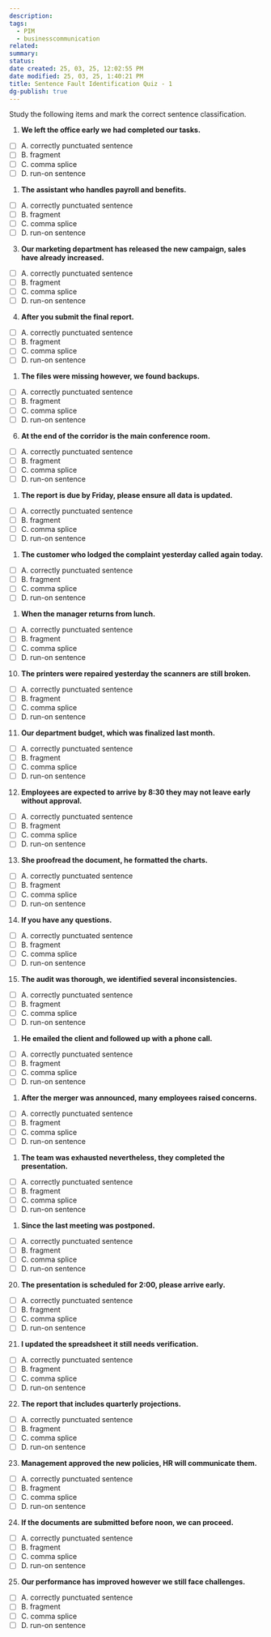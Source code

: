 ```yaml
---
description: 
tags:
  - PIM
  - businesscommunication
related: 
summary: 
status: 
date created: 25, 03, 25, 12:02:55 PM
date modified: 25, 03, 25, 1:40:21 PM
title: Sentence Fault Identification Quiz - 1
dg-publish: true
---
```



Study the following items and mark the correct sentence classification.

1. **We left the office early we had completed our tasks.**
- [ ] A. correctly punctuated sentence
- [ ] B. fragment
- [ ] C. comma splice
- [ ] D. run-on sentence

1. **The assistant who handles payroll and benefits.**
- [ ] A. correctly punctuated sentence
- [ ] B. fragment
- [ ] C. comma splice
- [ ] D. run-on sentence

3. **Our marketing department has released the new campaign, sales have already increased.**
- [ ] A. correctly punctuated sentence
- [ ] B. fragment
- [ ] C. comma splice
- [ ] D. run-on sentence

4. **After you submit the final report.**
- [ ] A. correctly punctuated sentence
- [ ] B. fragment
- [ ] C. comma splice
- [ ] D. run-on sentence

1. **The files were missing however, we found backups.**
- [ ] A. correctly punctuated sentence
- [ ] B. fragment
- [ ] C. comma splice
- [ ] D. run-on sentence

6. **At the end of the corridor is the main conference room.**
- [ ] A. correctly punctuated sentence
- [ ] B. fragment
- [ ] C. comma splice
- [ ] D. run-on sentence

1. **The report is due by Friday, please ensure all data is updated.**
- [ ] A. correctly punctuated sentence
- [ ] B. fragment
- [ ] C. comma splice
- [ ] D. run-on sentence

1. **The customer who lodged the complaint yesterday called again today.**
- [ ] A. correctly punctuated sentence
- [ ] B. fragment
- [ ] C. comma splice
- [ ] D. run-on sentence

1. **When the manager returns from lunch.**
- [ ] A. correctly punctuated sentence
- [ ] B. fragment
- [ ] C. comma splice
- [ ] D. run-on sentence

10. **The printers were repaired yesterday the scanners are still broken.**
- [ ] A. correctly punctuated sentence
- [ ] B. fragment
- [ ] C. comma splice
- [ ] D. run-on sentence

11. **Our department budget, which was finalized last month.**
- [ ] A. correctly punctuated sentence
- [ ] B. fragment
- [ ] C. comma splice
- [ ] D. run-on sentence

12. **Employees are expected to arrive by 8:30 they may not leave early without approval.**
- [ ] A. correctly punctuated sentence
- [ ] B. fragment
- [ ] C. comma splice
- [ ] D. run-on sentence

13. **She proofread the document, he formatted the charts.**
- [ ] A. correctly punctuated sentence
- [ ] B. fragment
- [ ] C. comma splice
- [ ] D. run-on sentence

14. **If you have any questions.**
- [ ] A. correctly punctuated sentence
- [ ] B. fragment
- [ ] C. comma splice
- [ ] D. run-on sentence

15. **The audit was thorough, we identified several inconsistencies.**
- [ ] A. correctly punctuated sentence
- [ ] B. fragment
- [ ] C. comma splice
- [ ] D. run-on sentence

1. **He emailed the client and followed up with a phone call.**
- [ ] A. correctly punctuated sentence
- [ ] B. fragment
- [ ] C. comma splice
- [ ] D. run-on sentence

1. **After the merger was announced, many employees raised concerns.**
- [ ] A. correctly punctuated sentence
- [ ] B. fragment
- [ ] C. comma splice
- [ ] D. run-on sentence

1. **The team was exhausted nevertheless, they completed the presentation.**
- [ ] A. correctly punctuated sentence
- [ ] B. fragment
- [ ] C. comma splice
- [ ] D. run-on sentence

1. **Since the last meeting was postponed.**
- [ ] A. correctly punctuated sentence
- [ ] B. fragment
- [ ] C. comma splice
- [ ] D. run-on sentence

20. **The presentation is scheduled for 2:00, please arrive early.**
- [ ] A. correctly punctuated sentence
- [ ] B. fragment
- [ ] C. comma splice
- [ ] D. run-on sentence

21. **I updated the spreadsheet it still needs verification.**
- [ ] A. correctly punctuated sentence
- [ ] B. fragment
- [ ] C. comma splice
- [ ] D. run-on sentence

22. **The report that includes quarterly projections.**
- [ ] A. correctly punctuated sentence
- [ ] B. fragment
- [ ] C. comma splice
- [ ] D. run-on sentence

23. **Management approved the new policies, HR will communicate them.**
- [ ] A. correctly punctuated sentence
- [ ] B. fragment
- [ ] C. comma splice
- [ ] D. run-on sentence

24. **If the documents are submitted before noon, we can proceed.**
- [ ] A. correctly punctuated sentence
- [ ] B. fragment
- [ ] C. comma splice
- [ ] D. run-on sentence

25. **Our performance has improved however we still face challenges.**
- [ ] A. correctly punctuated sentence
- [ ] B. fragment
- [ ] C. comma splice
- [ ] D. run-on sentence